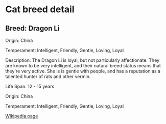 
<!DOCTYPE html>
<html>
   <head>
        <title>Cat Detail</title>
        <link rel="stylesheet" href="/css/styles.css">
        <link rel="stylesheet" href="/css/cat-detail.css">
   </head>
    <body>
        <h1>Cat breed detail</h1>
        <h2>Breed: Dragon Li</h2>
        <p>Origin: China</p>
        <p>Temperament: Intelligent, Friendly, Gentle, Loving, Loyal</p>
        <p>Description: The Dragon Li is loyal, but not particularly affectionate. They are known to be very intelligent, and their natural breed status means that they're very active. She is is gentle with people, and has a reputation as a talented hunter of rats and other vermin.</p>
        <p>Life Span: 12 - 15 years</p>
        <p>Origin: China</p>
        <p>Temperament: Intelligent, Friendly, Gentle, Loving, Loyal</p>
        <p><a href=https://en.wikipedia.org/wiki/Dragon_Li>Wikipedia page</a></p>
<!--        <p><a href=undefined>Image</a></p>-->
     </body>
</html>
        
